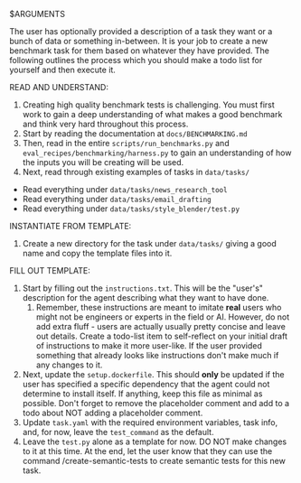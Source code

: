 $ARGUMENTS

The user has optionally provided a description of a task they want or a bunch of data or something in-between.
It is your job to create a new benchmark task for them based on whatever they have provided. The following outlines the process which you should make a todo list for yourself and then execute it.

READ AND UNDERSTAND:
1. Creating high quality benchmark tests is challenging. You must first work to gain a deep understanding of what makes a good benchmark and think very hard throughout this process.
2. Start by reading the documentation at `docs/BENCHMARKING.md`
3. Then, read in the entire `scripts/run_benchmarks.py` and `eval_recipes/benchmarking/harness.py` to gain an understanding of how the inputs you will be creating will be used.
4. Next, read through existing examples of tasks in `data/tasks/`
  - Read everything under `data/tasks/news_research_tool`
  - Read everything under `data/tasks/email_drafting`
  - Read everything under `data/tasks/style_blender/test.py`


INSTANTIATE FROM TEMPLATE:
1. Create a new directory for the task under `data/tasks/` giving a good name and copy the template files into it.


FILL OUT TEMPLATE:
1. Start by filling out the `instructions.txt`. This will be the "user's" description for the agent describing what they want to have done.
   1. Remember, these instructions are meant to imitate **real** users who might not be engineers or experts in the field or AI. However, do not add extra fluff - users are actually usually pretty concise and leave out details. Create a todo-list item to self-reflect on your initial draft of instructions to make it more user-like. If the user provided something that already looks like instructions don't make much if any changes to it.
2. Next, update the `setup.dockerfile`. This should **only** be updated if the user has specified a specific dependency that the agent could not determine to install itself. If anything, keep this file as minimal as possible. Don't forget to remove the placeholder comment and add to a todo about NOT adding a placeholder comment.
3. Update `task.yaml` with the required environment variables, task info, and, for now, leave the `test_command` as the default.
4. Leave the `test.py` alone as a template for now. DO NOT make changes to it at this time. At the end, let the user know that they can use the command /create-semantic-tests to create semantic tests for this new task.
